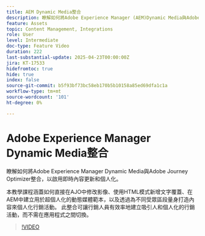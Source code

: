 ```yaml
---
title: AEM Dynamic Media整合
description: 瞭解如何將Adobe Experience Manager (AEM)Dynamic Media與Adobe Journey Optimizer (AJO)整合，以啟用即時內容更新和個人化。
feature: Assets
topic: Content Management, Integrations
role: User
level: Intermediate
doc-type: Feature Video
duration: 222
last-substantial-update: 2025-04-23T00:00:00Z
jira: KT-17533
hidefromtoc: true
hide: true
index: false
source-git-commit: b5f93bf73bc58eb170b5b10158a85ed69dfa1c1a
workflow-type: tm+mt
source-wordcount: '101'
ht-degree: 0%

---
```



# Adobe Experience Manager Dynamic Media整合

瞭解如何將Adobe Experience Manager Dynamic Media與Adobe Journey Optimizer整合，以啟用即時內容更新和個人化。

本教學課程涵蓋如何直接在AJO中修改影像、使用HTML模式新增文字覆蓋、在AEM中建立用於超個人化的動態媒體範本，以及透過為不同受眾區段量身打造內容來個人化行銷活動。 此整合可讓行銷人員有效率地建立吸引人和個人化的行銷活動，而不需在應用程式之間切換。

>[!VIDEO](https://video.tv.adobe.com/v/3457695/?learn=on&enablevpops)
